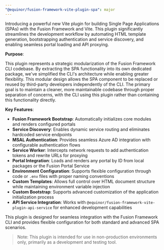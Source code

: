 ```yaml
---
"@equinor/fusion-framework-vite-plugin-spa": major
---
```


Introducing a powerful new Vite plugin for building Single Page Applications (SPAs) with the Fusion Framework and Vite. This plugin significantly streamlines the development workflow by automating HTML template generation, bootstrapping authentication and service discovery, and enabling seamless portal loading and API proxying.

**Purpose**:

This plugin represents a strategic modularization of the Fusion Framework CLI codebase. By extracting the SPA functionality into its own dedicated package, we've simplified the CLI's architecture while enabling greater flexibility. This modular design allows the SPA component to be replaced or reused by third-party developers independently of the CLI. The primary goal is to maintain a cleaner, more maintainable codebase through proper separation of concerns, with the CLI using this plugin rather than containing this functionality directly.

**Key Features**:

- **Fusion Framework Bootstrap**: Automatically initializes core modules and renders configured portals
- **Service Discovery**: Enables dynamic service routing and eliminates hardcoded service endpoints
- **MSAL Authentication**: Provides seamless Azure AD integration with configurable authentication flows
- **Service Worker**: Intercepts network requests to add authentication tokens and rewrite URLs for proxying
- **Portal Integration**: Loads and renders any portal by ID from local packages or the Fusion Portal Service
- **Environment Configuration**: Supports flexible configuration through code or `.env` files with proper naming conventions
- **Custom Templates**: Allows full control over HTML document structure while maintaining environment variable injection
- **Custom Bootstrap**: Supports advanced customization of the application initialization process
- **API Service Integration**: Works with `@equinor/fusion-framework-vite-plugin-api-service` for enhanced development capabilities

This plugin is designed for seamless integration with the Fusion Framework CLI and provides flexible configuration for both standard and advanced SPA scenarios.

> Note: This plugin is intended for use in non-production environments only, primarily as a development and testing tool.
